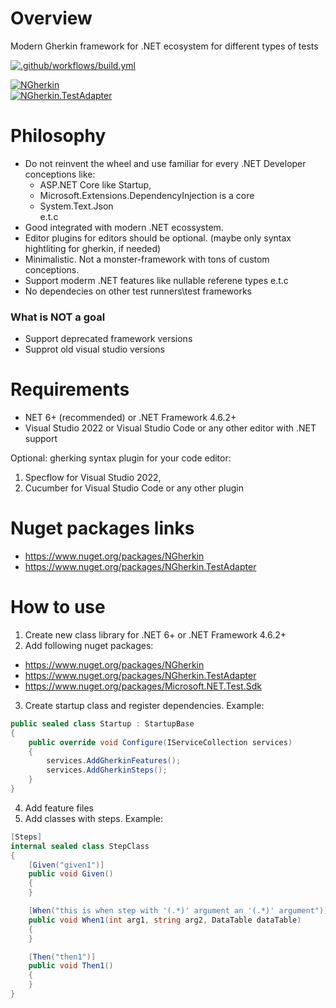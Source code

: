 # Overview

Modern Gherkin framework for .NET ecosystem for different types of tests

[![.github/workflows/build.yml](https://github.com/Romfos/NGherkin/actions/workflows/build.yml/badge.svg)](https://github.com/Romfos/NGherkin/actions/workflows/build.yml)

[![NGherkin](https://img.shields.io/nuget/v/NGherkin?label=NGherkin)](https://www.nuget.org/packages/NGherkin)\
[![NGherkin.TestAdapter](https://img.shields.io/nuget/v/NGherkin.TestAdapter?label=NGherkin.TestAdapter)](https://www.nuget.org/packages/NGherkin.TestAdapter)

# Philosophy
- Do not reinvent the wheel and use familiar for every .NET Developer conceptions like:
  - ASP.NET Core like Startup,
  - Microsoft.Extensions.DependencyInjection is a core
  - System.Text.Json\
  e.t.c
- Good integrated with modern .NET ecossystem.
- Editor plugins for editors should be optional. (maybe only syntax hightliting for gherkin, if needed)
- Minimalistic. Not a monster-framework with tons of custom conceptions.
- Support moderm .NET features like nullable referene types e.t.c
- No dependecies on other test runners\test frameworks

### What is NOT a goal
- Support deprecated framework versions
- Supprot old visual studio versions

# Requirements
- NET 6+ (recommended) or .NET Framework 4.6.2+
- Visual Studio 2022 or Visual Studio Code or any other editor with .NET support

Optional: gherking syntax plugin for your code editor:
1) Specflow for Visual Studio 2022,
2) Cucumber for Visual Studio Code or any other plugin

# Nuget packages links  
- https://www.nuget.org/packages/NGherkin
- https://www.nuget.org/packages/NGherkin.TestAdapter

# How to use
1) Create new class library for .NET 6+ or .NET Framework 4.6.2+
2) Add following nuget packages:
- https://www.nuget.org/packages/NGherkin
- https://www.nuget.org/packages/NGherkin.TestAdapter
- https://www.nuget.org/packages/Microsoft.NET.Test.Sdk
3) Create startup class and register dependencies. Example:
  
```csharp
public sealed class Startup : StartupBase
{
    public override void Configure(IServiceCollection services)
    {
        services.AddGherkinFeatures();
        services.AddGherkinSteps();
    }
}

```

4) Add feature files
5) Add classes with steps. Example:

```csharp
[Steps]
internal sealed class StepClass
{
    [Given("given1")]
    public void Given()
    {
    }

    [When("this is when step with '(.*)' argument an '(.*)' argument")]
    public void When1(int arg1, string arg2, DataTable dataTable)
    {
    }

    [Then("then1")]
    public void Then1()
    {
    }
}
```
